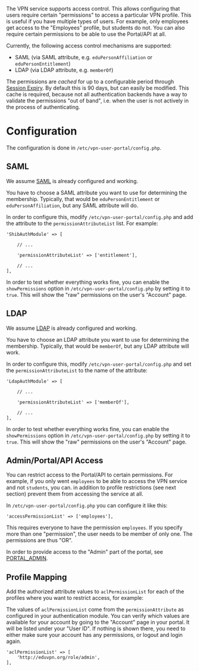 The VPN service supports access control. This allows configuring that users 
require certain "permissions" to access a particular VPN profile. This is 
useful if you have multiple types of users. For example, only employees get 
access to the "Employees" profile, but students do not. You can also require 
certain permissions to be able to use the Portal/API at all.

Currently, the following access control mechanisms are supported:

- SAML (via SAML attribute, e.g. `eduPersonAffiliation` or 
  `eduPersonEntitlement`)
- LDAP (via LDAP attribute, e.g. `memberOf`)

The permissions are _cached_ for up to a configurable period through 
[Session Expiry](SESSION_EXPIRY.md). By default this is 90 days, but can easily 
be modified. This cache is required, because not all authentication backends 
have a way to validate the permissions "out of band", i.e. when the user is not 
actively in the process of authenticating.

# Configuration

The configuration is done in `/etc/vpn-user-portal/config.php`.

## SAML

We assume [SAML](SAML.md) is already configured and working.

You have to choose a SAML attribute you want to use for determining the 
membership. Typically, that would be `eduPersonEntitlement` or 
`eduPersonAffiliation`, but any SAML attribute will do.

In order to configure this, modify `/etc/vpn-user-portal/config.php` 
and add the attribute to the `permissionAttributeList` list. For example:

```
'ShibAuthModule' => [

    // ...
    
    'permissionAttributeList' => ['entitlement'],
    
    // ...
],
```

In order to test whether everything works fine, you can enable the 
`showPermissions` option in `/etc/vpn-user-portal/config.php` by setting it to 
`true`. This will show the "raw" permissions on the user's "Account" page.

## LDAP

We assume [LDAP](LDAP.md) is already configured and working. 

You have to choose an LDAP attribute you want to use for determining the 
membership. Typically, that would be `memberOf`, but any LDAP attribute will work.

In order to configure this, modify `/etc/vpn-user-portal/config.php` 
and set the `permissionAttributeList` to the name of the attribute:

```
'LdapAuthModule' => [
    
    // ...
    
    'permissionAttributeList' => ['memberOf'],

    // ...
],
```

In order to test whether everything works fine, you can enable the 
`showPermissions` option in `/etc/vpn-user-portal/config.php` by setting it to 
`true`. This will show the "raw" permissions on the user's "Account" page.

## Admin/Portal/API Access

You can restrict access to the Portal/API to certain permissions. For example,
if you only went `employees` to be able to access the VPN service and not 
`students`, you can. in addition to profile restrictions (see next section) 
prevent them from accessing the service at all.

In `/etc/vpn-user-portal/config.php` you can configure it like this:

```
'accessPermissionList' => ['employees'],
```

This requires everyone to have the permission `employees`. If you specify more
than one "permission", the user needs to be member of only one. The permissions
are thus "OR".

In order to provide access to the "Admin" part of the portal, see 
[PORTAL_ADMIN](PORTAL_ADMIN.md).

## Profile Mapping

Add the authorized attribute values to `aclPermissionList` for each of the 
profiles where you want to restrict access, for example:

The values of `aclPermissionList` come from the `permissionAttribute` as 
configured in your authentication module. You can verify which values are 
available for your account by going to the "Account" page in your portal. It 
will be listed under your "User ID". If nothing is shown there, you need to 
either make sure your account has any permissions, or logout and login again.

```
'aclPermissionList' => [
    'http://eduvpn.org/role/admin',
],
```
